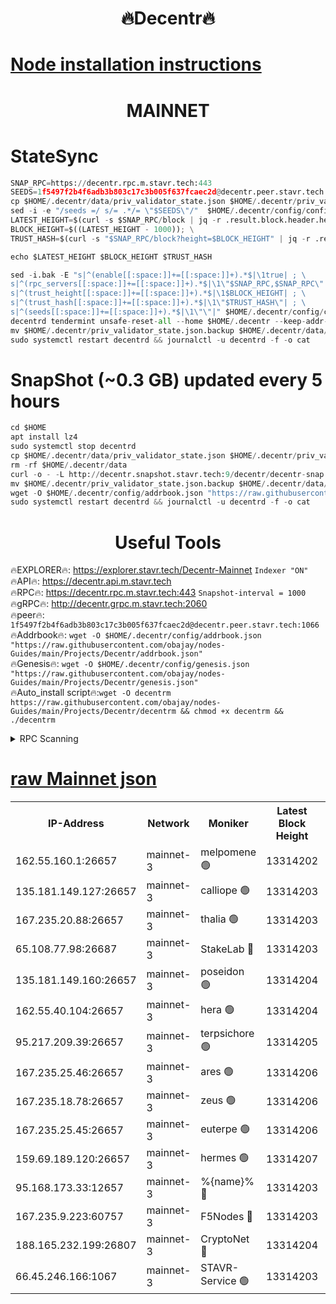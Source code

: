 <h1 align="center"> 🔥Decentr🔥</h1>

[Node installation instructions](https://github.com/obajay/nodes-Guides/tree/main/Projects/Decentr)
=
<h1 align="center"> MAINNET</h1>

# StateSync
```python
SNAP_RPC=https://decentr.rpc.m.stavr.tech:443
SEEDS=1f5497f2b4f6adb3b803c17c3b005f637fcaec2d@decentr.peer.stavr.tech:1066
cp $HOME/.decentr/data/priv_validator_state.json $HOME/.decentr/priv_validator_state.json.backup
sed -i -e "/seeds =/ s/= .*/= \"$SEEDS\"/"  $HOME/.decentr/config/config.toml
LATEST_HEIGHT=$(curl -s $SNAP_RPC/block | jq -r .result.block.header.height); \
BLOCK_HEIGHT=$((LATEST_HEIGHT - 1000)); \
TRUST_HASH=$(curl -s "$SNAP_RPC/block?height=$BLOCK_HEIGHT" | jq -r .result.block_id.hash)

echo $LATEST_HEIGHT $BLOCK_HEIGHT $TRUST_HASH

sed -i.bak -E "s|^(enable[[:space:]]+=[[:space:]]+).*$|\1true| ; \
s|^(rpc_servers[[:space:]]+=[[:space:]]+).*$|\1\"$SNAP_RPC,$SNAP_RPC\"| ; \
s|^(trust_height[[:space:]]+=[[:space:]]+).*$|\1$BLOCK_HEIGHT| ; \
s|^(trust_hash[[:space:]]+=[[:space:]]+).*$|\1\"$TRUST_HASH\"| ; \
s|^(seeds[[:space:]]+=[[:space:]]+).*$|\1\"\"|" $HOME/.decentr/config/config.toml
decentrd tendermint unsafe-reset-all --home $HOME/.decentr --keep-addr-book
mv $HOME/.decentr/priv_validator_state.json.backup $HOME/.decentr/data/priv_validator_state.json
sudo systemctl restart decentrd && journalctl -u decentrd -f -o cat
```
# SnapShot (~0.3 GB) updated every 5 hours
```python
cd $HOME
apt install lz4
sudo systemctl stop decentrd
cp $HOME/.decentr/data/priv_validator_state.json $HOME/.decentr/priv_validator_state.json.backup
rm -rf $HOME/.decentr/data
curl -o - -L http://decentr.snapshot.stavr.tech:9/decentr/decentr-snap.tar.lz4 | lz4 -c -d - | tar -x -C $HOME/.decentr --strip-components 2
mv $HOME/.decentr/priv_validator_state.json.backup $HOME/.decentr/data/priv_validator_state.json
wget -O $HOME/.decentr/config/addrbook.json "https://raw.githubusercontent.com/obajay/nodes-Guides/main/Projects/Decentr/addrbook.json"
sudo systemctl restart decentrd && journalctl -u decentrd -f -o cat
```

 <h1 align="center"> Useful Tools</h1>

🔥EXPLORER🔥:     https://explorer.stavr.tech/Decentr-Mainnet        `Indexer "ON"` \
🔥API🔥:          https://decentr.api.m.stavr.tech \
🔥RPC🔥:          https://decentr.rpc.m.stavr.tech:443              `Snapshot-interval = 1000` \
🔥gRPC🔥:         http://decentr.grpc.m.stavr.tech:2060 \
🔥peer🔥:         `1f5497f2b4f6adb3b803c17c3b005f637fcaec2d@decentr.peer.stavr.tech:1066` \
🔥Addrbook🔥:  `wget -O $HOME/.decentr/config/addrbook.json "https://raw.githubusercontent.com/obajay/nodes-Guides/main/Projects/Decentr/addrbook.json"` \
🔥Genesis🔥:  `wget -O $HOME/.decentr/config/genesis.json "https://raw.githubusercontent.com/obajay/nodes-Guides/main/Projects/Decentr/genesis.json"` \
🔥Auto_install script🔥:`wget -O decentrm https://raw.githubusercontent.com/obajay/nodes-Guides/main/Projects/Decentr/decentrm && chmod +x decentrm && ./decentrm`

<details>
<summary>RPC Scanning</summary>

<h2 align="center"> We scan nodes in real time every 4 hours. And we provide the final result of RPC endpoints.
We cannot influence the operation of these nodes in any way. </h2>


```python
If Voting Power is higher than 0 --> then the Node is a validator of the network and may be subject to attack and be a potential threat to the chain.
```
```python
We marked such validators with a red symbol
```

</details>

[raw Mainnet json](https://rpc-check.decentrm.stavr.tech/decentrm/rpc-decentrm-result.json)
=



<table><tr><th>IP-Address</th><th>Network</th><th>Moniker</th><th>Latest Block Height</th><th>Earliest Block Height</th><th>Catching Up</th><th>Tx Index</th><th>Voting Power</th><th>Scan Time</th></tr><tr><td>162.55.160.1:26657</td><td>mainnet-3</td><td>melpomene 🟢</td><td>13314202</td><td>1688950</td><td>False</td><td>on</td><td>0</td><td>2024-03-14T06:23:37.477496101UTC</td></tr><tr><td>135.181.149.127:26657</td><td>mainnet-3</td><td>calliope 🟢</td><td>13314203</td><td>1688950</td><td>False</td><td>on</td><td>0</td><td>2024-03-14T06:23:41.837016256UTC</td></tr><tr><td>167.235.20.88:26657</td><td>mainnet-3</td><td>thalia 🟢</td><td>13314203</td><td>1688950</td><td>False</td><td>on</td><td>0</td><td>2024-03-14T06:23:45.368678016UTC</td></tr><tr><td>65.108.77.98:26687</td><td>mainnet-3</td><td>StakeLab 🔴</td><td>13314203</td><td>1688950</td><td>False</td><td>on</td><td>5456009</td><td>2024-03-14T06:23:45.667796319UTC</td></tr><tr><td>135.181.149.160:26657</td><td>mainnet-3</td><td>poseidon 🟢</td><td>13314204</td><td>1688950</td><td>False</td><td>on</td><td>0</td><td>2024-03-14T06:23:50.051830526UTC</td></tr><tr><td>162.55.40.104:26657</td><td>mainnet-3</td><td>hera 🟢</td><td>13314204</td><td>1688950</td><td>False</td><td>on</td><td>0</td><td>2024-03-14T06:23:50.563506486UTC</td></tr><tr><td>95.217.209.39:26657</td><td>mainnet-3</td><td>terpsichore 🟢</td><td>13314205</td><td>1688950</td><td>False</td><td>on</td><td>0</td><td>2024-03-14T06:23:54.929009665UTC</td></tr><tr><td>167.235.25.46:26657</td><td>mainnet-3</td><td>ares 🟢</td><td>13314206</td><td>1688950</td><td>False</td><td>on</td><td>0</td><td>2024-03-14T06:23:59.220064364UTC</td></tr><tr><td>167.235.18.78:26657</td><td>mainnet-3</td><td>zeus 🟢</td><td>13314206</td><td>1688950</td><td>False</td><td>on</td><td>0</td><td>2024-03-14T06:24:01.477645399UTC</td></tr><tr><td>167.235.25.45:26657</td><td>mainnet-3</td><td>euterpe 🟢</td><td>13314206</td><td>1688950</td><td>False</td><td>on</td><td>0</td><td>2024-03-14T06:24:03.721783656UTC</td></tr><tr><td>159.69.189.120:26657</td><td>mainnet-3</td><td>hermes 🟢</td><td>13314207</td><td>1688950</td><td>False</td><td>on</td><td>0</td><td>2024-03-14T06:24:05.986524354UTC</td></tr><tr><td>95.168.173.33:12657</td><td>mainnet-3</td><td>%{name}% 🔴</td><td>13314203</td><td>8964001</td><td>False</td><td>on</td><td>4280138</td><td>2024-03-14T06:23:42.875775196UTC</td></tr><tr><td>167.235.9.223:60757</td><td>mainnet-3</td><td>F5Nodes 🔴</td><td>13314203</td><td>12380001</td><td>False</td><td>off</td><td>562</td><td>2024-03-14T06:23:43.117455564UTC</td></tr><tr><td>188.165.232.199:26807</td><td>mainnet-3</td><td>CryptoNet 🔴</td><td>13314204</td><td>13242001</td><td>False</td><td>off</td><td>916189</td><td>2024-03-14T06:23:50.310861536UTC</td></tr><tr><td>66.45.246.166:1067</td><td>mainnet-3</td><td>STAVR-Service 🟢</td><td>13314203</td><td>13312001</td><td>False</td><td>on</td><td>0</td><td>2024-03-14T06:23:42.384303781UTC</td></tr></table>
